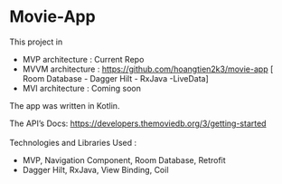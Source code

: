# Movie-App

This project in
- MVP architecture : Current Repo
- MVVM architecture : https://github.com/hoangtien2k3/movie-app  [ Room Database - Dagger Hilt - RxJava -LiveData]
- MVI architecture : Coming soon

The app was written in Kotlin.

The API’s Docs: https://developers.themoviedb.org/3/getting-started
<br>
<br>
Technologies and Libraries Used :

- MVP, Navigation Component, Room Database, Retrofit
- Dagger Hilt, RxJava, View Binding, Coil